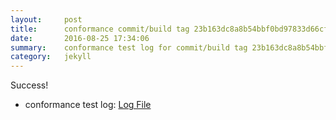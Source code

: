 ```yaml
---
layout:     post
title:      conformance commit/build tag 23b163dc8a8b54bbf0bd97833d66cf1caae0dc52
date:       2016-08-25 17:34:06
summary:    conformance test log for commit/build tag 23b163dc8a8b54bbf0bd97833d66cf1caae0dc52.
category:   jekyll
---
```


Success!

- conformance test log: [Log File](http://s3-us-west-2.amazonaws.com/kraken-e2e-logs/conformance/37/build-log.txt)
